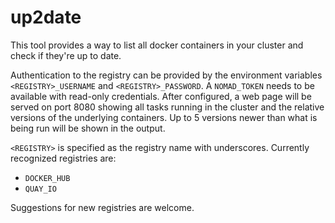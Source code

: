 # up2date

This tool provides a way to list all docker containers in your cluster
and check if they're up to date.

Authentication to the registry can be provided by the environment
variables `<REGISTRY>_USERNAME` and `<REGISTRY>_PASSWORD`.  A
`NOMAD_TOKEN` needs to be available with read-only credentials.  After
configured, a web page will be served on port 8080 showing all tasks
running in the cluster and the relative versions of the underlying
containers.  Up to 5 versions newer than what is being run will be
shown in the output.

`<REGISTRY>` is specified as the registry name with underscores.
Currently recognized registries are:

  * `DOCKER_HUB`
  * `QUAY_IO`

Suggestions for new registries are welcome.
